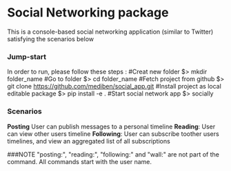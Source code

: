 # Social Networking package
This is a console-based social networking application (similar to Twitter) satisfying the scenarios below

### Jump-start
In order to run, please follow these steps :
#Creat new folder $> mkdir folder_name 
#Go to folder $> cd folder_name 
#Fetch project from github $> git clone https://github.com/mediben/social_app.git 
#Install project as local editable package $> pip install -e .
#Start social network app $> socially 

### Scenarios
**Posting** User can publish messages to a personal timeline
**Reading**: User can view other users timeline
**Following**: User can subscribe toother users timelines, and view an aggregated list of all subscriptions

###NOTE
"posting:", "reading:", "following:" and "wall:" are not part of the command. All commands start with the user name.
